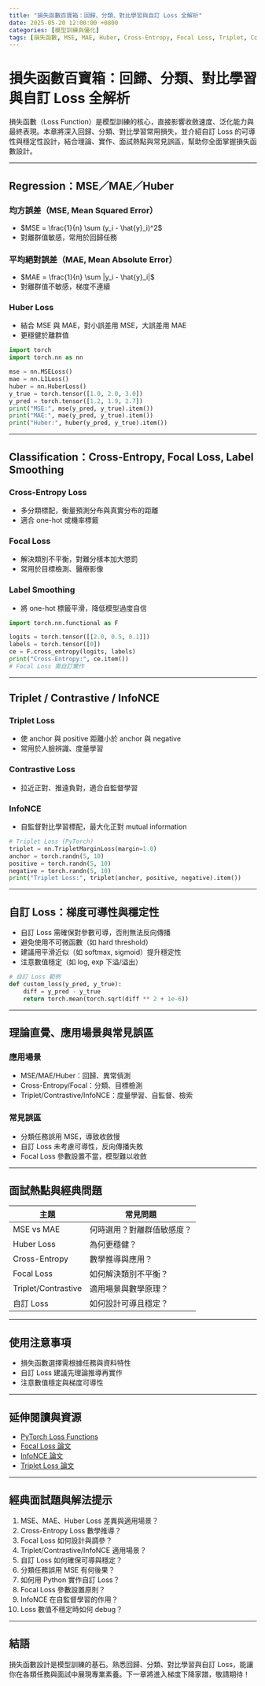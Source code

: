 ```yaml
---
title: "損失函數百寶箱：回歸、分類、對比學習與自訂 Loss 全解析"
date: 2025-05-20 12:00:00 +0800
categories: [模型訓練與優化]
tags: [損失函數, MSE, MAE, Huber, Cross-Entropy, Focal Loss, Triplet, Contrastive, InfoNCE, 可導性, 穩定性]
---
```


# 損失函數百寶箱：回歸、分類、對比學習與自訂 Loss 全解析

損失函數（Loss Function）是模型訓練的核心，直接影響收斂速度、泛化能力與最終表現。本章將深入回歸、分類、對比學習常用損失，並介紹自訂 Loss 的可導性與穩定性設計，結合理論、實作、面試熱點與常見誤區，幫助你全面掌握損失函數設計。

---

## Regression：MSE／MAE／Huber

### 均方誤差（MSE, Mean Squared Error）

- $MSE = \frac{1}{n} \sum (y_i - \hat{y}_i)^2$
- 對離群值敏感，常用於回歸任務

### 平均絕對誤差（MAE, Mean Absolute Error）

- $MAE = \frac{1}{n} \sum |y_i - \hat{y}_i|$
- 對離群值不敏感，梯度不連續

### Huber Loss

- 結合 MSE 與 MAE，對小誤差用 MSE，大誤差用 MAE
- 更穩健於離群值

```python
import torch
import torch.nn as nn

mse = nn.MSELoss()
mae = nn.L1Loss()
huber = nn.HuberLoss()
y_true = torch.tensor([1.0, 2.0, 3.0])
y_pred = torch.tensor([1.2, 1.9, 2.7])
print("MSE:", mse(y_pred, y_true).item())
print("MAE:", mae(y_pred, y_true).item())
print("Huber:", huber(y_pred, y_true).item())
```

---

## Classification：Cross-Entropy, Focal Loss, Label Smoothing

### Cross-Entropy Loss

- 多分類標配，衡量預測分布與真實分布的距離
- 適合 one-hot 或機率標籤

### Focal Loss

- 解決類別不平衡，對難分樣本加大懲罰
- 常用於目標檢測、醫療影像

### Label Smoothing

- 將 one-hot 標籤平滑，降低模型過度自信

```python
import torch.nn.functional as F

logits = torch.tensor([[2.0, 0.5, 0.1]])
labels = torch.tensor([0])
ce = F.cross_entropy(logits, labels)
print("Cross-Entropy:", ce.item())
# Focal Loss 需自訂實作
```

---

## Triplet / Contrastive / InfoNCE

### Triplet Loss

- 使 anchor 與 positive 距離小於 anchor 與 negative
- 常用於人臉辨識、度量學習

### Contrastive Loss

- 拉近正對、推遠負對，適合自監督學習

### InfoNCE

- 自監督對比學習標配，最大化正對 mutual information

```python
# Triplet Loss (PyTorch)
triplet = nn.TripletMarginLoss(margin=1.0)
anchor = torch.randn(5, 10)
positive = torch.randn(5, 10)
negative = torch.randn(5, 10)
print("Triplet Loss:", triplet(anchor, positive, negative).item())
```

---

## 自訂 Loss：梯度可導性與穩定性

- 自訂 Loss 需確保對參數可導，否則無法反向傳播
- 避免使用不可微函數（如 hard threshold）
- 建議用平滑近似（如 softmax, sigmoid）提升穩定性
- 注意數值穩定（如 log, exp 下溢/溢出）

```python
# 自訂 Loss 範例
def custom_loss(y_pred, y_true):
    diff = y_pred - y_true
    return torch.mean(torch.sqrt(diff ** 2 + 1e-6))
```

---

## 理論直覺、應用場景與常見誤區

### 應用場景

- MSE/MAE/Huber：回歸、異常偵測
- Cross-Entropy/Focal：分類、目標檢測
- Triplet/Contrastive/InfoNCE：度量學習、自監督、檢索

### 常見誤區

- 分類任務誤用 MSE，導致收斂慢
- 自訂 Loss 未考慮可導性，反向傳播失敗
- Focal Loss 參數設置不當，模型難以收斂

---

## 面試熱點與經典問題

| 主題         | 常見問題 |
|--------------|----------|
| MSE vs MAE   | 何時選用？對離群值敏感度？ |
| Huber Loss   | 為何更穩健？ |
| Cross-Entropy| 數學推導與應用？ |
| Focal Loss   | 如何解決類別不平衡？ |
| Triplet/Contrastive | 適用場景與數學原理？ |
| 自訂 Loss    | 如何設計可導且穩定？ |

---

## 使用注意事項

* 損失函數選擇需根據任務與資料特性
* 自訂 Loss 建議先理論推導再實作
* 注意數值穩定與梯度可導性

---

## 延伸閱讀與資源

* [PyTorch Loss Functions](https://pytorch.org/docs/stable/nn.html#loss-functions)
* [Focal Loss 論文](https://arxiv.org/abs/1708.02002)
* [InfoNCE 論文](https://arxiv.org/abs/1807.03748)
* [Triplet Loss 論文](https://arxiv.org/abs/1503.03832)

---

## 經典面試題與解法提示

1. MSE、MAE、Huber Loss 差異與適用場景？
2. Cross-Entropy Loss 數學推導？
3. Focal Loss 如何設計與調參？
4. Triplet/Contrastive/InfoNCE 適用場景？
5. 自訂 Loss 如何確保可導與穩定？
6. 分類任務誤用 MSE 有何後果？
7. 如何用 Python 實作自訂 Loss？
8. Focal Loss 參數設置原則？
9. InfoNCE 在自監督學習的作用？
10. Loss 數值不穩定時如何 debug？

---

## 結語

損失函數設計是模型訓練的基石。熟悉回歸、分類、對比學習與自訂 Loss，能讓你在各類任務與面試中展現專業素養。下一章將進入梯度下降家譜，敬請期待！
